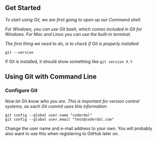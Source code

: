 ## Get Started

*To start using Git, we are first going to open up our Command shell.*

*For Windows, you can use Git bash, which comes included in Git for Windows. For Mac and Linux you can use the built-in terminal.*

*The first thing we need to do, is to check if Git is properly installed:*

    git --version

If Git is installed, it should show something like `git version X.Y`

## Using Git with Command Line

### Configure Git

*Now let Git know who you are. This is important for version control systems, as each Git commit uses this information:*

    git config --global user.name "coderdal"
    git config --global user.email "test@coderdal.com"

Change the user name and e-mail address to your own. You will probably also want to use this when registering to GitHub later on.

